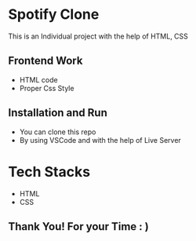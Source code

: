 # Spotify Clone
This is an Individual project with the help of HTML, CSS

## Frontend Work
-  HTML code
-  Proper Css Style

## Installation and Run
-  You can clone this repo 
-  By using VSCode and with the help of Live Server 

# Tech Stacks

-   HTML
-   CSS

## Thank You! For your Time : )


